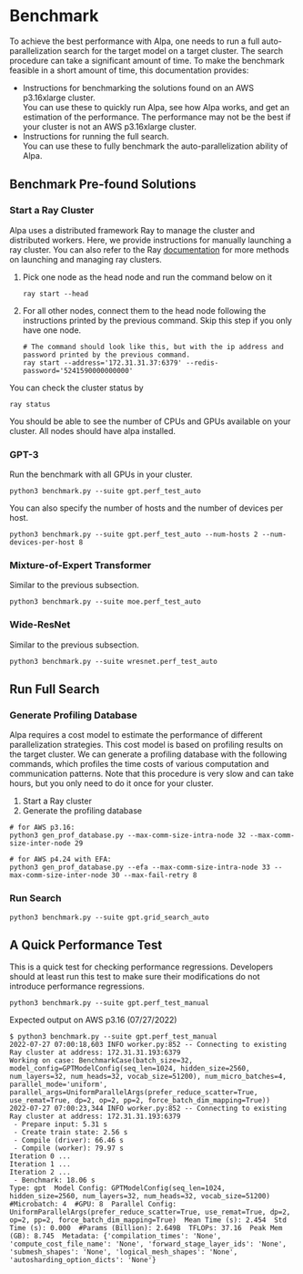 # Benchmark
To achieve the best performance with Alpa, one needs to run a full auto-parallelization search for the target model on a target cluster.
The search procedure can take a significant amount of time.
To make the benchmark feasible in a short amount of time, this documentation provides:
- Instructions for benchmarking the solutions found on an AWS p3.16xlarge cluster.  
  You can use these to quickly run Alpa, see how Alpa works, and get an estimation of the performance.
  The performance may not be the best if your cluster is not an AWS p3.16xlarge cluster.
- Instructions for running the full search.  
  You can use these to fully benchmark the auto-parallelization ability of Alpa.

## Benchmark Pre-found Solutions

### Start a Ray Cluster
Alpa uses a distributed framework Ray to manage the cluster and distributed workers.
Here, we provide instructions for manually launching a ray cluster.
You can also refer to the Ray [documentation](https://docs.ray.io/en/latest/cluster/quickstart.html#) for more methods on launching and managing ray clusters. 

1. Pick one node as the head node and run the command below on it
    ```
    ray start --head
    ```
2. For all other nodes, connect them to the head node following the instructions printed by the previous command. Skip this step if you only have one node.
    ```
    # The command should look like this, but with the ip address and password printed by the previous command. 
    ray start --address='172.31.31.37:6379' --redis-password='5241590000000000'
    ```

You can check the cluster status by 
```
ray status
```
You should be able to see the number of CPUs and GPUs available on your cluster.
All nodes should have alpa installed.

### GPT-3
Run the benchmark with all GPUs in your cluster.
```
python3 benchmark.py --suite gpt.perf_test_auto
```

You can also specify the number of hosts and the number of devices per host.
```
python3 benchmark.py --suite gpt.perf_test_auto --num-hosts 2 --num-devices-per-host 8
```

### Mixture-of-Expert Transformer
Similar to the previous subsection.
```
python3 benchmark.py --suite moe.perf_test_auto
```

### Wide-ResNet
Similar to the previous subsection.
```
python3 benchmark.py --suite wresnet.perf_test_auto
```

## Run Full Search

### Generate Profiling Database
Alpa requires a cost model to estimate the performance of different parallelization strategies.
This cost model is based on profiling results on the target cluster.
We can generate a profiling database with the following commands, which profiles the time costs of various computation and communication patterns.
Note that this procedure is very slow and can take hours, but you only need to do it once for your cluster.

1. Start a Ray cluster
2. Generate the profiling database
  ```
  # for AWS p3.16:
  python3 gen_prof_database.py --max-comm-size-intra-node 32 --max-comm-size-inter-node 29
  
  # for AWS p4.24 with EFA:
  python3 gen_prof_database.py --efa --max-comm-size-intra-node 33 --max-comm-size-inter-node 30 --max-fail-retry 8
  ```

### Run Search
```
python3 benchmark.py --suite gpt.grid_search_auto
```

## A Quick Performance Test
This is a quick test for checking performance regressions.
Developers should at least run this test to make sure their modifications do not introduce performance regressions.

```
python3 benchmark.py --suite gpt.perf_test_manual
```

Expected output on AWS p3.16 (07/27/2022)
```
$ python3 benchmark.py --suite gpt.perf_test_manual
2022-07-27 07:00:18,603 INFO worker.py:852 -- Connecting to existing Ray cluster at address: 172.31.31.193:6379
Working on case: BenchmarkCase(batch_size=32, model_config=GPTModelConfig(seq_len=1024, hidden_size=2560, num_layers=32, num_heads=32, vocab_size=51200), num_micro_batches=4, parallel_mode='uniform', parallel_args=UniformParallelArgs(prefer_reduce_scatter=True, use_remat=True, dp=2, op=2, pp=2, force_batch_dim_mapping=True))
2022-07-27 07:00:23,344 INFO worker.py:852 -- Connecting to existing Ray cluster at address: 172.31.31.193:6379
 - Prepare input: 5.31 s
 - Create train state: 2.56 s
 - Compile (driver): 66.46 s
 - Compile (worker): 79.97 s
Iteration 0 ...
Iteration 1 ...
Iteration 2 ...
 - Benchmark: 18.06 s
Type: gpt  Model Config: GPTModelConfig(seq_len=1024, hidden_size=2560, num_layers=32, num_heads=32, vocab_size=51200)  #Microbatch: 4  #GPU: 8  Parallel Config: UniformParallelArgs(prefer_reduce_scatter=True, use_remat=True, dp=2, op=2, pp=2, force_batch_dim_mapping=True)  Mean Time (s): 2.454  Std Time (s): 0.000  #Params (Billion): 2.649B  TFLOPs: 37.16  Peak Mem (GB): 8.745  Metadata: {'compilation_times': 'None', 'compute_cost_file_name': 'None', 'forward_stage_layer_ids': 'None', 'submesh_shapes': 'None', 'logical_mesh_shapes': 'None', 'autosharding_option_dicts': 'None'}
```
